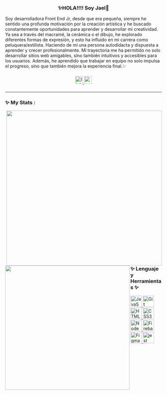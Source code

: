 <div align="center" align-item="center">
  
  ### ✨HOLA!!!! Soy Jael👋
  
<p align="left">Soy desarrolladora Front End Jr, desde que era pequeña, siempre he sentido una profunda motivación por la creación artística y he buscado constantemente oportunidades para aprender y desarrollar mi creatividad. Ya sea a través del macramé, la cerámica o el dibujo, he explorado diferentes formas de expresión, y esto ha influido en mi carrera como peluquera/estilista. Haciendo de mí una persona
autodidacta y dispuesta a aprender y crecer profesionalmente. Mi trayectoria me ha permitido no solo desarrollar sitios web amigables, sino también intuitivos y accesibles para los usuarios. Además, he aprendido que trabajar en equipo no solo impulsa el progreso, sino que también mejora la experiencia final.✨</p>  

<!--<div align="rigth">
  <img align="right" width="400px" src="https://github.com/JaePewu/BQ-Api-mock/blob/main/resources/images/octocat.png"  />
  </div>-->

###

<div align="center">
  <a href="https://www.linkedin.com/in/jael-yapur-ch/">
    <img src="https://img.shields.io/static/v1?message=LinkedIn&logo=linkedin&label=&color=0077B5&logoColor=white&labelColor=&style=for-the-badge" height="25" alt="linkedin logo"   />
  </a>
   <a href="https://discord.com/channels/@me">
    <img src="https://img.shields.io/static/v1?message=discord&logo=discord&label=&color=586AF7&logoColor=white&labelColor=&style=for-the-badge" height="25" alt="youtube logo"  />
    </a>
</div>

###
---
<h3 align="left">✨ My Stats :</h3>

<div align="center">
  <img align="right" width="500px" src="https://github.com/JaePewu/BQ-Api-mock/blob/main/resources/images/octocat.png" />
  <img align="left" width="400px" src="https://github-readme-stats.vercel.app/api?username=jaepewu&theme=cobalt&rank_icon=github&show_icons=true" />
</div>

<br/>
<br/>
<br/>
<br/>
<br/>
<br/>
<br/>
<br/>
<br/>
<br/>

<h3 align="left">✨ Lenguaje y Herramientas ✨</h3>

<div align="left">
  <p align="left">
    <a href="https://developer.mozilla.org/en-US/docs/Web/JavaScript" target="_blank" rel="noreferrer">
      <img src="https://raw.githubusercontent.com/danielcranney/readme-generator/main/public/icons/skills/javascript-colored.svg" width="36" height="36" alt="JavaScript" />
    </a>
    <a href="https://git-scm.com/" target="_blank" rel="noreferrer">
      <img src="https://raw.githubusercontent.com/danielcranney/readme-generator/main/public/icons/skills/git-colored.svg" width="36" height="36" alt="Git" />
    </a>
    <a href="https://developer.mozilla.org/en-US/docs/Glossary/HTML5" target="_blank" rel="noreferrer">
      <img src="https://raw.githubusercontent.com/danielcranney/readme-generator/main/public/icons/skills/html5-colored.svg" width="36" height="36" alt="HTML5" />
    </a>
    <a href="https://www.w3.org/TR/CSS/#css" target="_blank" rel="noreferrer">
      <img src="https://raw.githubusercontent.com/danielcranney/readme-generator/main/public/icons/skills/css3-colored.svg" width="36" height="36" alt="CSS3" />
    </a>
    <a href="https://nodejs.org/en/" target="_blank" rel="noreferrer">
      <img src="https://raw.githubusercontent.com/danielcranney/readme-generator/main/public/icons/skills/nodejs-colored.svg" width="36" height="36" alt="NodeJS" />
    </a>
    <a href="https://firebase.google.com/" target="_blank" rel="noreferrer">
      <img src="https://raw.githubusercontent.com/danielcranney/readme-generator/main/public/icons/skills/firebase-colored.svg" width="36" height="36" alt="Firebase" />
    </a>
    <a href="https://www.figma.com/" target="_blank" rel="noreferrer">
      <img src="https://raw.githubusercontent.com/danielcranney/readme-generator/main/public/icons/skills/figma-colored.svg" width="36" height="36" alt="Figma" />
    </a>
    <img src="https://cdn.jsdelivr.net/gh/devicons/devicon/icons/jest/jest-plain.svg" height="36" alt="jest logo" />
  </p>
</div>
<!--
**JaePewu/JaePewu** is a ✨ _special_ ✨ repository because its `README.md` (this file) appears on your GitHub profile.

Here are some ideas to get you started:

- 🔭 I’m currently working on ...
- 🌱 I’m currently learning ...
- 👯 I’m looking to collaborate on ...
- 🤔 I’m looking for help with ...
- 💬 Ask me about ...
- 📫 How to reach me: ...
- 😄 Pronouns: ...
- ⚡ Fun fact: ...
-->
